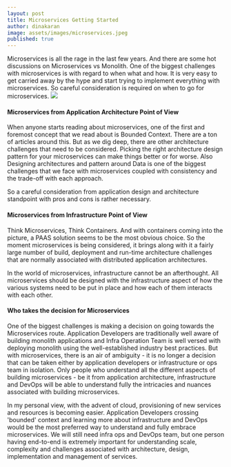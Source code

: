 ```yaml
---
layout: post
title: Microservices Getting Started
author: dinakaran
image: assets/images/microservices.jpeg
published: true
---
```

Microservices is all the rage in the last few years. And there are some hot discussions on Microservices vs Monolith. One of the biggest challenges with microservices is with regard to when what and how. It is very easy to get carried away by the hype and start trying to implement everything with microservices. So careful consideration is required on when to go for microservices.
![]({{site.baseurl}}/https://miro.medium.com/max/1400/1*1hBwhZ--xEVY35z5owT1Qw.jpeg)
#### Microservices from Application Architecture Point of View

When anyone starts reading about microservices, one of the first and foremost concept that we read about is Bounded Context. There are a ton of articles around this. But as we dig deep, there are other architecture challenges that need to be considered. Picking the right architecture design pattern for your microservices can make things better or for worse. Also Designing architectures and pattern around Data is one of the biggest challenges that we face with microservices coupled with consistency and the trade-off with each approach.

So a careful consideration from application design and architecture standpoint with pros and cons is rather necessary. 

#### Microservices from Infrastructure Point of View

Think Microservices, Think Containers. And with containers coming into the picture, a PAAS solution seems to be the most obvious choice. So the moment microservices is being considered, it brings along with it a fairly large number of build, deployment and run-time architecture challenges that are normally associated with distributed application architectures.

In the world of microservices, infrastructure cannot be an afterthought. All microservices should be designed with the infrastructure aspect of how the various systems need to be put in place and how each of them interacts with each other. 

#### Who takes the decision for Microservices 

One of the biggest challenges is making a decision on going towards the Microservices route. Application Developers are traditionally well aware of building monolith applications and Infra Operation Team is well versed with deploying monolith using the well-established industry best practices. But with microservices, there is an air of ambiguity - it is no longer a decision that can be taken either by application developers or infrastructure or ops team in isolation. Only people who understand all the different aspects of building microservices - be it from application architecture, infrastructure and DevOps will be able to understand fully the intricacies and nuances associated with building microservices.

In my personal view, with the advent of cloud, provisioning of new services and resources is becoming easier. Application Developers crossing 'bounded' context and learning more about infrastructure and DevOps would be the most preferred way to understand and fully embrace microservices. We will still need infra ops and DevOps team, but one person having end-to-end is extremely important for understanding scale, complexity and challenges associated with architecture, design, implementation and management of services.